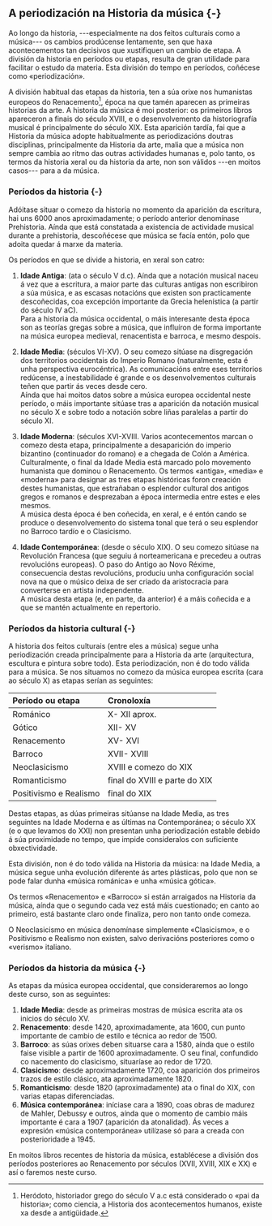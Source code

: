 <!--caracteres especiales para usar no temario
«comiñas angulares de cerre»
-->

## A periodización na Historia da música {-}

Ao longo da historia, ---especialmente na dos feitos culturais como a música--- os cambios prodúcense lentamente, sen que haxa acontecementos tan decisivos que xustifiquen un cambio de etapa. A división da historia en períodos ou etapas, resulta de gran utilidade para facilitar o estudo da materia. Esta división do tempo en períodos, coñécese como «periodización». 

A división habitual das etapas da historia, ten a súa orixe nos humanistas europeos do Renacemento[^ref:herodoto], época na que tamén aparecen as primeiras historias da arte. A historia da música é moi posterior: os primeiros libros apareceron a finais do século  XVIII, e o desenvolvemento da  historiografía musical é principalmente do século  XIX. Esta aparición tardía, fai que a Historia da música adopte habitualmente as periodizacións doutras disciplinas, principalmente da Historia da arte, malia que a música non sempre cambia ao ritmo das outras actividades humanas e, polo tanto, os termos da historia xeral ou da historia da arte, non son válidos ---en moitos casos--- para a da música.

### Períodos da historia {-}

Adóitase situar o comezo da historia no momento da aparición da escritura, hai uns 6000 anos aproximadamente; o período anterior denomínase Prehistoria. Aínda que está constatada a existencia de actividade musical durante a prehistoria, descoñécese que música se facía entón, polo que adoita quedar á marxe da materia.

Os períodos en que se divide a historia, en xeral son catro:

1. **Idade Antiga**:
(ata o século V d.c). Aínda que a notación musical naceu á vez que a escritura, a maior parte das culturas antigas non escribiron a súa música, e as escasas notacións que existen son practicamente descoñecidas, coa excepción importante da Grecia helenística (a partir do século IV  aC).  
Para a historia da música occidental, o máis interesante desta época son as teorías gregas sobre a música, que influíron de forma importante na música europea medieval, renacentista e barroca, e mesmo despois.

2. **Idade Media**:
(séculos VI-XV). O seu comezo sitúase na disgregación dos territorios occidentais do Imperio Romano (naturalmente, esta é unha perspectiva  eurocéntrica). As comunicacións entre eses territorios redúcense, a inestabilidade é grande e os desenvolvementos culturais teñen que partir ás veces desde cero.  
Aínda que hai moitos datos sobre a música europea occidental neste período, o máis importante sitúase tras a aparición da notación musical no século X e sobre todo a notación sobre liñas paralelas a partir do século  XI.

3. **Idade Moderna**:
(séculos XVI-XVIII. Varios acontecementos marcan o comezo desta etapa, principalmente a desaparición do imperio  bizantino (continuador do romano) e a chegada de  Colón a América. Culturalmente, o final da Idade Media está marcado polo movemento humanista que dominou o Renacemento. Os termos «antiga», «media» e «moderna» para designar as tres etapas históricas foron creación destes humanistas, que estrañaban o esplendor cultural dos antigos gregos e romanos e desprezaban a época intermedia entre estes e eles mesmos.  
A música desta época é ben coñecida, en xeral, e é entón cando se produce o desenvolvemento do sistema  tonal que terá o seu esplendor no Barroco tardío e o Clasicismo.

4. **Idade Contemporánea**:
(desde o século  XIX). O seu comezo sitúase na Revolución Francesa (que seguiu á norteamericana e precedeu a outras revolucións europeas). O paso do Antigo ao Novo Réxime, consecuencia destas revolucións, produciu unha configuración social nova na que o músico deixa de ser criado da aristocracia para converterse en artista independente.  
A música desta etapa (e, en parte, da anterior) é a máis coñecida e a que se mantén actualmente en repertorio.

### Períodos da historia cultural {-}

A historia dos feitos culturais (entre eles a música) segue unha periodización creada principalmente para a Historia da arte (arquitectura, escultura e pintura sobre todo). Esta periodización, non é do todo válida para a música. Se nos situamos no comezo da música europea escrita (cara ao século X) as etapas serían as seguintes:

| Período ou etapa       |  Cronoloxía                     |
| :--------------------- | :------------------------------ |
| Románico               | X- XII  aprox.                  |
| Gótico                 | XII- XV                         |
| Renacemento            | XV- XVI                         |
| Barroco                | XVII- XVIII                     |
| Neoclasicismo          | XVIII e comezo do  XIX          |
| Romanticismo           | final do  XVIII e parte do  XIX |
| Positivismo e Realismo | final do  XIX                   |

Destas etapas, as dúas primeiras sitúanse na Idade Media, as tres seguintes na Idade Moderna e as últimas na Contemporánea; o século  XX (e o que levamos do  XXI) non presentan unha periodización estable debido á súa proximidade no tempo, que impide consideralos con suficiente obxectividade.

Esta división, non é do todo válida na Historia da música: na Idade Media, a música segue unha evolución diferente ás artes plásticas, polo que non se pode falar dunha «música románica» e unha «música gótica».

Os termos «Renacemento» e «Barroco» si están arraigados na Historia da música, aínda que o segundo cada vez está máis cuestionado; en canto ao primeiro, está bastante claro onde finaliza, pero non tanto onde comeza.

O Neoclasicismo en música denomínase simplemente «Clasicismo», e o Positivismo e Realismo non existen, salvo derivacións posteriores como o «verismo» italiano.

### Períodos da historia da música {-}

As etapas da música europea occidental, que consideraremos ao longo deste curso, son as seguintes:

1. **Idade Media**: desde as primeiras mostras de música escrita ata os inicios do século  XV.
2. **Renacemento**: desde 1420, aproximadamente, ata 1600, cun punto importante de cambio de estilo e técnica ao redor de 1500.
3. **Barroco**: as súas orixes deben situarse cara a 1580, aínda que o estilo faise visible a partir de 1600 aproximadamente. O seu final, confundido co nacemento do clasicismo, situaríase ao redor de 1720.
4. **Clasicismo**: desde aproximadamente 1720, coa aparición dos primeiros trazos de estilo clásico, ata aproximadamente 1820.
5. **Romanticismo**: desde 1820 (aproximadamente) ata o final do  XIX, con varias etapas diferenciadas.
6. **Música contemporánea**: iníciase cara a 1890, coas obras de madurez de  Mahler,  Debussy e outros, aínda que o momento de cambio máis importante é cara a 1907 (aparición da  atonalidad). Ás veces a expresión «música contemporánea» utilízase só para a creada con posterioridade a 1945.

En moitos libros recentes de historia da música, establécese a división dos períodos posteriores ao Renacemento por séculos (XVII,  XVIII, XIX e XX) e así o faremos neste curso.

<!--Referencias e citas do tema--->
[^ref:herodoto]:Heródoto, historiador grego do século V a.c está considerado o «pai da historia»; como ciencia, a Historia dos acontecementos humanos, existe xa desde a antigüidade.


